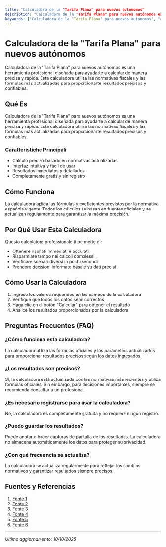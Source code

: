 ```yaml
---
title: "Calculadora de la "Tarifa Plana" para nuevos autónomos"
description: "Calculadora de la "Tarifa Plana" para nuevos autónomos es una herramienta profesional diseñada para ayudarte a calcular de manera precisa y rápida. Esta calculadora utiliza las normativas fiscales y las fórmulas más actualizadas para proporcionarte resultados precisos y confiables."
keywords: ["Calculadora de la "Tarifa Plana" para nuevos autónomos", "calcolatore", "calcolo online"]
---
```


# Calculadora de la "Tarifa Plana" para nuevos autónomos

Calculadora de la "Tarifa Plana" para nuevos autónomos es una herramienta profesional diseñada para ayudarte a calcular de manera precisa y rápida. Esta calculadora utiliza las normativas fiscales y las fórmulas más actualizadas para proporcionarte resultados precisos y confiables.

## Qué Es

Calculadora de la "Tarifa Plana" para nuevos autónomos es una herramienta profesional diseñada para ayudarte a calcular de manera precisa y rápida. Esta calculadora utiliza las normativas fiscales y las fórmulas más actualizadas para proporcionarte resultados precisos y confiables.

### Caratteristiche Principali

- Cálculo preciso basado en normativas actualizadas
- Interfaz intuitiva y fácil de usar
- Resultados inmediatos y detallados
- Completamente gratis y sin registro

## Cómo Funciona

La calculadora aplica las fórmulas y coeficientes previstos por la normativa española vigente. Todos los cálculos se basan en fuentes oficiales y se actualizan regularmente para garantizar la máxima precisión.

## Por Qué Usar Esta Calculadora

Questo calcolatore professionale ti permette di:

- Ottenere risultati immediati e accurati
- Risparmiare tempo nei calcoli complessi
- Verificare scenari diversi in pochi secondi
- Prendere decisioni informate basate su dati precisi

## Cómo Usar la Calculadora

1. Ingrese los valores requeridos en los campos de la calculadora
2. Verifique que todos los datos sean correctos
3. Haga clic en el botón "Calcular" para obtener el resultado
4. Analice los resultados proporcionados por la calculadora

## Preguntas Frecuentes (FAQ)

### ¿Cómo funciona esta calculadora?

La calculadora utiliza las fórmulas oficiales y los parámetros actualizados para proporcionar resultados precisos según los datos ingresados.

### ¿Los resultados son precisos?

Sí, la calculadora está actualizada con las normativas más recientes y utiliza fórmulas oficiales. Sin embargo, para decisiones importantes, siempre se recomienda consultar a un profesional.

### ¿Es necesario registrarse para usar la calculadora?

No, la calculadora es completamente gratuita y no requiere ningún registro.

### ¿Puedo guardar los resultados?

Puede anotar o hacer capturas de pantalla de los resultados. La calculadora no almacena automáticamente los datos para proteger su privacidad.

### ¿Con qué frecuencia se actualiza?

La calculadora se actualiza regularmente para reflejar los cambios normativos y garantizar resultados siempre precisos.

## Fuentes y Referencias

1. [Fonte 1](https://taxfix.com/es-es/calculadoras/calculadora-cuota-de-autonomo/)
2. [Fonte 2](https://www.camerfirma.com/cuota-de-autonomos-2022-calcula-cuanto-pagaras/)
3. [Fonte 3](https://cuentica.com/calculadora-cuota-autonomos/)
4. [Fonte 4](https://www.fremap.es/Autonomos/CalculaCuota/Paginas/default1.aspx)
5. [Fonte 5](https://declarando.es/simulador-cuota-autonomos)
6. [Fonte 6](https://taxfix.com/es-es/autonomos/nuevos-autonomos/tarifa-plana-de-autonomos/)

---

*Ultimo aggiornamento: 10/10/2025*
